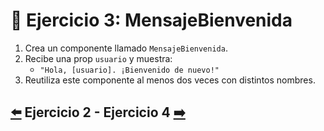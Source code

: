 # 🎯 Ejercicio 3: MensajeBienvenida

1. Crea un componente llamado `MensajeBienvenida`.
2. Recibe una prop `usuario` y muestra:
   - `"Hola, [usuario]. ¡Bienvenido de nuevo!"`
3. Reutiliza este componente al menos dos veces con distintos nombres.

##  [⬅️](../Ejercicios/Ejercicio_2.md) Ejercicio 2 - Ejercicio 4 [➡️](../Ejericios/Ejercicio_4.md)
